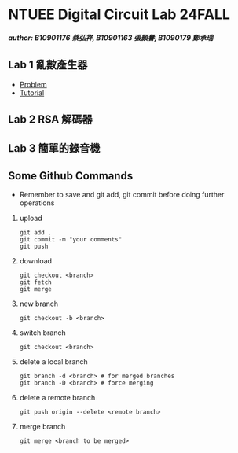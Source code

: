 # NTUEE Digital Circuit Lab 24FALL

##### author: B10901176 蔡弘祥, B10901163 張顥譽, B1090179 鄭承瑞

## Lab 1 亂數產生器

 - [Problem](./Lab1/doc/Lab1_lecture.pdf)
 - [Tutorial](./Lab1/README.md)

## Lab 2 RSA 解碼器

## Lab 3 簡單的錄音機

## Some Github Commands

* Remember to save and git add, git commit before doing further operations

1. upload

    ```shell
    git add .
    git commit -m "your comments"
    git push
    ```

2. download

    ```shell
    git checkout <branch>
    git fetch
    git merge
    ```

3. new branch

    ```shell
    git checkout -b <branch>
    ```

4. switch branch

    ```shell
    git checkout <branch>
    ```

5. delete a local branch

    ```shell
    git branch -d <branch> # for merged branches
    git branch -D <branch> # force merging
    ```

6. delete a remote branch

    ```shell
    git push origin --delete <remote branch>
    ```

7. merge branch

    ```shell
    git merge <branch to be merged>
    ```